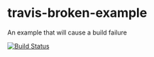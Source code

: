 # travis-broken-example

An example that will cause a build failure

[![Build Status](https://travis-ci.org/onzfonz/travis-broken-example.svg?branch=master)](https://travis-ci.org/onzfonz/travis-broken-example)
